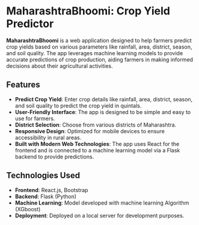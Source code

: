 # MaharashtraBhoomi: Crop Yield Predictor

**MaharashtraBhoomi** is a web application designed to help farmers predict crop yields based on various parameters like rainfall, area, district, season, and soil quality. The app leverages machine learning models to provide accurate predictions of crop production, aiding farmers in making informed decisions about their agricultural activities.

## Features

- **Predict Crop Yield**: Enter crop details like rainfall, area, district, season, and soil quality to predict the crop yield in quintals.
- **User-Friendly Interface**: The app is designed to be simple and easy to use for farmers.
- **District Selection**: Choose from various districts of Maharashtra.
- **Responsive Design**: Optimized for mobile devices to ensure accessibility in rural areas.
- **Built with Modern Web Technologies**: The app uses React for the frontend and is connected to a machine learning model via a Flask backend to provide predictions.

## Technologies Used

- **Frontend**: React.js, Bootstrap
- **Backend**: Flask (Python)
- **Machine Learning**: Model developed with machine learning Algorithm (XGboost)
- **Deployment**: Deployed on a local server for development purposes.


